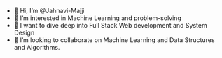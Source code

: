 - 👋 Hi, I’m @Jahnavi-Majji
- 👀 I’m interested in Machine Learning and problem-solving
- 🌱 I want to dive deep into Full Stack Web development and System Design
- 💞️ I’m looking to collaborate on Machine Learning and Data Structures and Algorithms.

<!---
Jahnavi-Majji/Jahnavi-Majji is a ✨ special ✨ repository because its `README.md` (this file) appears on your GitHub profile.
You can click the Preview link to take a look at your changes.
--->
